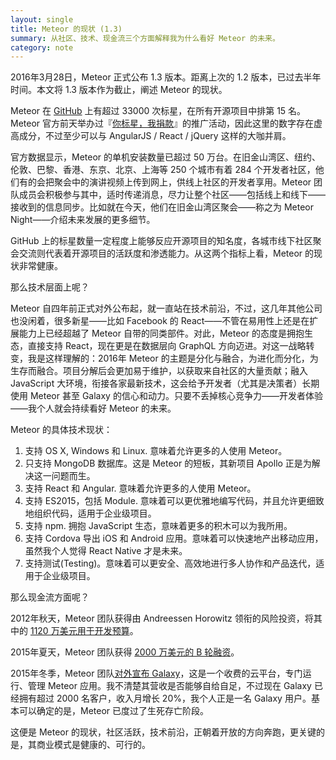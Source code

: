 ```yaml
---
layout: single
title: Meteor 的现状 (1.3)
summary: 从社区、技术、现金流三个方面解释我为什么看好 Meteor 的未来。
category: note
---
```


2016年3月28日，Meteor 正式公布 1.3 版本。距离上次的 1.2 版本，已过去半年时间。本文将 1.3 版本作为截止，阐述 Meteor 的现状。

Meteor 在 [GitHub](https://github.com/meteor/meteor) 上有超过 33000 次标星，在所有开源项目中排第 15 名。Meteor 官方前天举办过『[你标星，我捐款](http://info.meteor.com/blog/meteor-challenge-2014)』的推广活动，因此这里的数字存在虚高成分，不过至少可以与 AngularJS / React / jQuery 这样的大咖并肩。

官方数据显示，Meteor 的单机安装数量已超过 50 万台。在旧金山湾区、纽约、伦敦、巴黎、香港、东京、北京、上海等 250 个城市有着 284 个开发者社区，他们有的会把聚会中的演讲视频上传到网上，供线上社区的开发者享用。Meteor 团队成员会积极参与其中，适时传递消息，尽力让整个社区——包括线上和线下——接收到的信息同步。比如就在今天，他们在旧金山湾区聚会——称之为 Meteor Night——介绍未来发展的更多细节。

GitHub 上的标星数量一定程度上能够反应开源项目的知名度，各城市线下社区聚会交流则代表着开源项目的活跃度和渗透能力。从这两个指标上看，Meteor 的现状非常健康。

那么技术层面上呢？

Meteor 自四年前正式对外公布起，就一直站在技术前沿，不过，这几年其他公司也没闲着，很多新星——比如 Facebook 的 React——不管在易用性上还是在扩展能力上已经超越了 Meteor 自带的同类部件。对此，Meteor 的态度是拥抱生态，直接支持 React，现在更是在数据层向 GraphQL 方向迈进。对这一战略转变，我是这样理解的：2016年 Meteor 的主题是分化与融合，为进化而分化，为生存而融合。项目分解后会更加易于维护，以获取来自社区的大量贡献；融入 JavaScript 大环境，衔接各家最新技术，这会给予开发者（尤其是决策者）长期使用 Meteor 甚至 Galaxy 的信心和动力。只要不丢掉核心竞争力——开发者体验——我个人就会持续看好 Meteor 的未来。

Meteor 的具体技术现状：

1. 支持 OS X, Windows 和 Linux. 意味着允许更多的人使用 Meteor。
2. 只支持 MongoDB 数据库。这是 Meteor 的短板，其新项目 Apollo 正是为解决这一问题而生。
3. 支持 React 和 Angular. 意味着允许更多的人使用 Meteor。
4. 支持 ES2015，包括 Module. 意味着可以更优雅地编写代码，并且允许更细致地组织代码，适用于企业级项目。
5. 支持 npm. 拥抱 JavaScript 生态，意味着更多的积木可以为我所用。
6. 支持 Cordova 导出 iOS 和 Android 应用。意味着可以快速地产出移动应用，虽然我个人觉得 React Native 才是未来。
7. 支持测试(Testing)。意味着可以更安全、高效地进行多人协作和产品迭代，适用于企业级项目。

那么现金流方面呢？

2012年秋天，Meteor 团队获得由 Andreessen Horowitz 领衔的风险投资，将其中的 [1120 万美元用于开发预算](http://info.meteor.com/blog/meteors-new-112-million-development-budget)。

2015年夏天，Meteor 团队获得 [2000 万美元的 B 轮融资](http://info.meteor.com/blog/announcing-our-20m-series-b-funding)。

2015年冬季，Meteor 团队[对外宣布 Galaxy](http://info.meteor.com/blog/announcing-meteor-galaxy)，这是一个收费的云平台，专门运行、管理 Meteor 应用。我不清楚其营收是否能够自给自足，不过现在 Galaxy 已经拥有超过 2000 名客户，收入月增长 20%，我个人正是一名 Galaxy 用户。基本可以确定的是，Meteor 已度过了生死存亡阶段。

这便是 Meteor 的现状，社区活跃，技术前沿，正朝着开放的方向奔跑，更关键的是，其商业模式是健康的、可行的。
